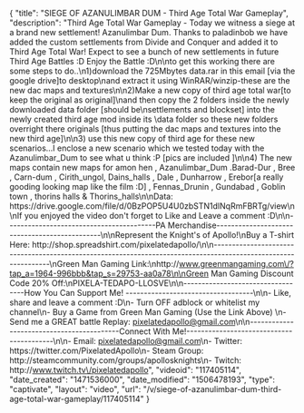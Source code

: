 {
    "title": "SIEGE OF AZANULIMBAR DUM - Third Age Total War Gameplay",
    "description": "Third Age Total War Gameplay - Today we witness a siege at a brand new settlement! Azanulimbar Dum.  Thanks to paladinbob we have added the custom settlements  from Divide and Conquer and added it to Third Age Total War!  Expect to see a bunch of new settlements in future Third Age Battles :D Enjoy the Battle :D\n\nto get this working there are some steps to do..\n1)download the 725Mbytes data.rar in this email [via the google drive]to desktop\nand extract it using WinRAR\/winzip-these are the new dac maps and textures\n\n2)Make a new copy of third age total war[to keep the original as original]\nand then copy the 2 folders inside the newly downloaded data folder [should be\nsettlements and blockset] into the newly created third age mod inside its \\data folder so these new folders overright there originals [thus putting the dac maps and textures into the new third age]\n\n3) use this new copy of third age for these new scenarios...I enclose a new scenario which we tested today with the Azanulimbar_Dum to see what u think :P [pics are included ]\n\n4) The new maps contain new maps for amon hen , Azanulimbar_Dum .Barad-Dur , Bree , Carn-dum , Cirith_ungol, Dains_halls , Dale , Dunharrow , Erebor[a really gooding looking map like the film :D] , Fennas_Drunin , Gundabad , Goblin town , thorins halls & Thorins_halls\n\nData: https:\/\/drive.google.com\/file\/d\/0BzPOP5U4U0zbSTN1dlNqRmFBRTg\/view\n\nIf you enjoyed the video don't forget to Like and Leave a comment :D\n\n-----------------------------------------PA Merchandise----------------------------------------------\n\nRepresent the Knight's of Apollo!\nBuy a T-shirt Here: http:\/\/shop.spreadshirt.com\/pixelatedapollo\/\n\n---------------------------------------------------------------------------------------------------------------\nGreen Man Gaming Link:\nhttp:\/\/www.greenmangaming.com\/?tap_a=1964-996bbb&tap_s=29753-aa0a78\n\nGreen Man Gaming Discount Code 20% Off:\nPIXELA-TEDAPO-LLOSVE\n\n----------------------------------How You Can Support Me! -----------------------------------\n\n- Like, share and leave a comment :D\n- Turn OFF adblock or whitelist my channel\n- Buy a Game from Green Man Gaming (Use the Link Above) \n- Send me a GREAT battle Replay: pixelatedapollo@gmail.com\n\n------------------------------------------Connect With Me!-----------------------------------------\n\n- Email: pixelatedapollo@gmail.com\n- Twitter: https:\/\/twitter.com\/PixelatedApollo\n- Steam Group:  http:\/\/steamcommunity.com\/groups\/apollosknights\n- Twitch: http:\/\/www.twitch.tv\/pixelatedapollo",
    "videoid": "117405114",
    "date_created": "1471536000",
    "date_modified": "1506478193",
    "type": "captivate",
    "layout": "video",
    "url": "\/v\/siege-of-azanulimbar-dum-third-age-total-war-gameplay\/117405114"
}